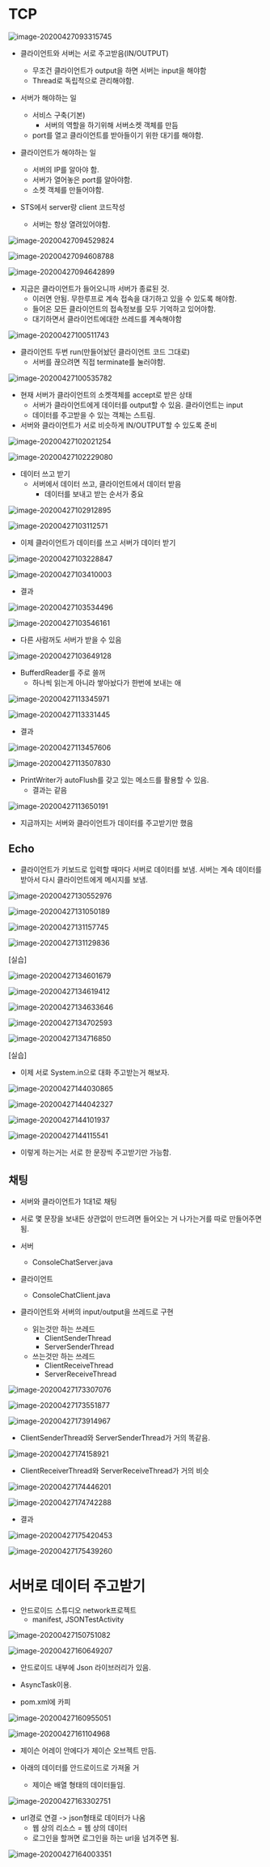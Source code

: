 # TCP

![image-20200427093315745](images/image-20200427093315745.png)

- 클라이언트와 서버는 서로 주고받음(IN/OUTPUT)
  - 무조건 클라이언트가 output을 하면 서버는 input을 해야함
  - Thread로 독립적으로 관리해야함.
- 서버가 해야하는 일
  - 서비스 구축(기본)
    - 서버의 역할을 하기위해 서버소켓 객체를 만듬
  - port를 열고 클라이언트를 받아들이기 위한 대기를 해야함.
- 클라이언트가 해야하는 일
  - 서버의 IP를 알아야 함.
  - 서버가 열어놓은 port를 알아야함.
  - 소켓 객체를 만들어야함.

- STS에서 server랑 client 코드작성
  - 서버는 항상 열려있어야함.

![image-20200427094529824](images/image-20200427094529824.png)

![image-20200427094608788](images/image-20200427094608788.png)

![image-20200427094642899](images/image-20200427094642899.png)

- 지금은 클라이언트가 들어오니까 서버가 종료된 것.
  - 이러면 안됨. 무한루프로 계속 접속을 대기하고 있을 수 있도록 해야함.
  - 들어온 모든 클라이언트의 접속정보를 모두 기억하고 있어야함.
  - 대기하면서 클라이언트에대한 쓰레드를 계속해야함

![image-20200427100511743](images/image-20200427100511743.png)

- 클라이언트 두번 run(만들어놨던 클라이언트 코드 그대로)
  - 서버를 끊으려면 직접 terminate를 눌러야함.

![image-20200427100535782](images/image-20200427100535782.png)

- 현재 서버가 클라이언트의 소켓객체를 accept로 받은 상태
  - 서버가 클라이언트에게 데이터를 output할 수 있음. 클라이언트는 input
  - 데이터를 주고받을 수 있는 객체는 스트림.
- 서버와 클라이언트가 서로 비슷하게 IN/OUTPUT할 수 있도록 준비

![image-20200427102021254](images/image-20200427102021254.png)

![image-20200427102229080](images/image-20200427102229080.png)

- 데이터 쓰고 받기
  - 서버에서 데이터 쓰고, 클라이언트에서 데이터 받음
    - 데이터를 보내고 받는 순서가 중요

![image-20200427102912895](images/image-20200427102912895.png)

![image-20200427103112571](images/image-20200427103112571.png)

- 이제 클라이언트가 데이터를 쓰고 서버가 데이터 받기

![image-20200427103228847](images/image-20200427103228847.png)

![image-20200427103410003](images/image-20200427103410003.png)

- 결과

![image-20200427103534496](images/image-20200427103534496.png)

![image-20200427103546161](images/image-20200427103546161.png)

- 다른 사람꺼도 서버가 받을 수 있음

![image-20200427103649128](images/image-20200427103649128.png)

- BufferdReader를 주로 쓸꺼
  - 하나씩 읽는게 아니라 쌓아놨다가 한번에 보내는 애

![image-20200427113345971](images/image-20200427113345971.png)

![image-20200427113331445](images/image-20200427113331445.png)

- 결과

![image-20200427113457606](images/image-20200427113457606.png)

![image-20200427113507830](images/image-20200427113507830.png)

- PrintWriter가 autoFlush를 갖고 있는 메소드를 활용할 수 있음.
  - 결과는 같음

![image-20200427113650191](images/image-20200427113650191.png)

- 지금까지는 서버와 클라이언트가 데이터를 주고받기만 했음

## Echo

- 클라이언트가 키보드로 입력할 때마다 서버로 데이터를 보냄. 서버는 계속 데이터를 받아서 다시 클라이언트에게 메시지를 보냄. 

![image-20200427130552976](images/image-20200427130552976.png)

![image-20200427131050189](images/image-20200427131050189.png)

![image-20200427131157745](images/image-20200427131157745.png)

![image-20200427131129836](images/image-20200427131129836.png)

[실습]

![image-20200427134601679](images/image-20200427134601679.png)

![image-20200427134619412](images/image-20200427134619412.png)

![image-20200427134633646](images/image-20200427134633646.png)

![image-20200427134702593](images/image-20200427134702593.png)

![image-20200427134716850](images/image-20200427134716850.png)

[실습]

- 이제 서로 System.in으로 대화 주고받는거 해보자.

![image-20200427144030865](images/image-20200427144030865.png)

![image-20200427144042327](images/image-20200427144042327.png)

![image-20200427144101937](images/image-20200427144101937.png)

![image-20200427144115541](images/image-20200427144115541.png)

- 이렇게 하는거는 서로 한 문장씩 주고받기만 가능함.

## 채팅

- 서버와 클라이언트가 1대1로 채팅

- 서로 몇 문장을 보내든 상관없이 만드려면 들어오는 거 나가는거를 따로 만들어주면됨.

- 서버
  - ConsoleChatServer.java
- 클라이언트
  - ConsoleChatClient.java

- 클라이언트와 서버의 input/output을 쓰레드로 구현
  - 읽는것만 하는 쓰레드
    - ClientSenderThread
    - ServerSenderThread
  - 쓰는것만 하는 쓰레드
    - ClientReceiveThread
    - ServerReceiveThread

![image-20200427173307076](images/image-20200427173307076.png)

![image-20200427173551877](images/image-20200427173551877.png)

![image-20200427173914967](images/image-20200427173914967.png)

- ClientSenderThread와 ServerSenderThread가 거의 똑같음.

![image-20200427174158921](images/image-20200427174158921.png)

- ClientReceiverThread와 ServerReceiveThread가 거의 비슷

![image-20200427174446201](images/image-20200427174446201.png)

![image-20200427174742288](images/image-20200427174742288.png)

- 결과

![image-20200427175420453](images/image-20200427175420453.png)

![image-20200427175439260](images/image-20200427175439260.png)

# 서버로 데이터 주고받기

- 안드로이드 스튜디오 network프로젝트
  - manifest, JSONTestActivity

![image-20200427150751082](images/image-20200427150751082.png)

![image-20200427160649207](images/image-20200427160649207.png)

- 안드로이드 내부에 Json 라이브러리가 있음.
- AsyncTask이용.

- pom.xml에 카피

![image-20200427160955051](images/image-20200427160955051.png)

![image-20200427161104968](images/image-20200427161104968.png)

- 제이슨 어레이 안에다가 제이슨 오브젝트 만듬.

- 아래의 데이터를 안드로이드로 가져올 거
  - 제이슨 배열 형태의 데이터들임.

![image-20200427163302751](images/image-20200427163302751.png)

- url경로 연결 -> json형태로 데이터가 나옴
  - 웹 상의 리소스 = 웹 상의 데이터
  - 로그인을 할꺼면 로그인을 하는 url을 넘겨주면 됨.

![image-20200427164003351](images/image-20200427164003351.png)



